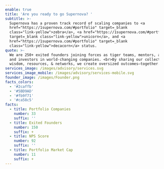```yaml
---
enable: true
title: 'Are you ready to go Supernova? '
subtitle: >-
  Supernova has a proven track record of scaling companies to <a
  href="https://1supernova.com/#portfolio" target=_blank
  class="link-yellow">zebra</a>, <a href="https://1supernova.com/#portfolio"
  target=_blank class="link-yellow">unicorn</a>, and <a
  href="https://1supernova.com/#portfolio" target=_blank
  class="link-yellow">decacorn</a> status.
quote: >-
  We are 250+ exited founders joining forces as tiger teams, mentors, advisors,
  and investors in world-changing companies. <br>By sharing our collective
  wisdom, resources, & networks, we create oversized outcomes—together.✨
services_image: /images/advisory/services.svg
services_image_mobile: /images/advisory/services-mobile.svg
founder_image: /images/Founder.png
facts_colors:
  - '#2caffb'
  - '#5BD9AD'
  - '#fb9f71'
  - '#ca58c5'
facts:
  - title: Portfolio Companies
    number: 33
    suffix: ''
  - title: Exited Founders
    number: 150
    suffix: +
  - title: NPS Score
    number: 92
    suffix: ''
  - title: Portfolio Market Cap
    number: 11
    suffix: +
---
```


